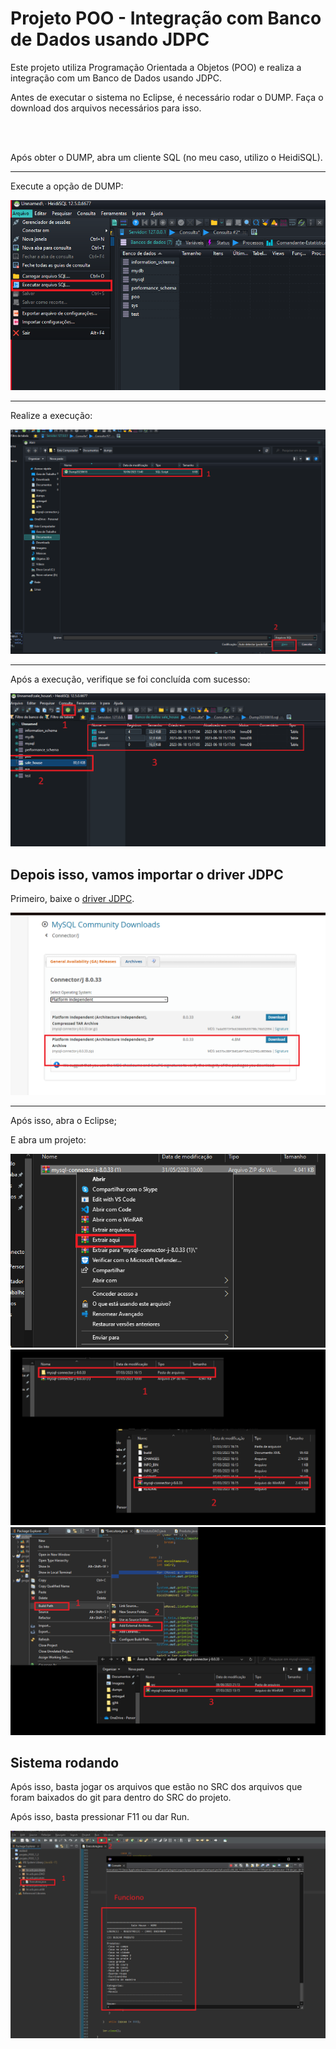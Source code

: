 <h1>Projeto POO - Integração com Banco de Dados usando JDPC</h1>
    <p>
        Este projeto utiliza Programação Orientada a Objetos (POO) e realiza a integração com um Banco de Dados usando JDPC.
    </p>
    <p>
        Antes de executar o sistema no Eclipse, é necessário rodar o DUMP. Faça o download dos arquivos necessários para isso.
    </p>
    <br/><br/>
    <p>
        Após obter o DUMP, abra um cliente SQL (no meu caso, utilizo o HeidiSQL).
    </p> 
    <hr/>
    <p>Execute a opção de DUMP:</p>
    <img src="img/1.png" alt="" style="width: 800px;">
    <hr/>
    <p>Realize a execução:</p>
    <img src="img/2.png" alt="" style="width: 800px;">
    <hr/>
    <p>Após a execução, verifique se foi concluída com sucesso:</p>  
    <img src="img/3.png" alt="" style="width: 800px;">

<br>
<h2>Depois isso, vamos importar o driver JDPC</h2>
<p>Primeiro, baixe o <a href="https://dev.mysql.com/downloads/connector/j/">driver JDPC</a>.</p>
<img src="img/4.png" alt="">
<hr>
<p>Após isso, abra o Eclipse;</p>
<p>E abra um projeto:</p>
<img src="img/5.png" alt="">
<img src="img/6.png" alt="">
<img src="img/7.png" alt="">

<h2>Sistema rodando</h2>
<p>Após isso, basta jogar os arquivos que estão no SRC dos arquivos que foram baixados do git para dentro do SRC do projeto.</p>
<p>Após isso, basta pressionar F11 ou dar Run.</p>
<img src="img/8.png" alt="">

